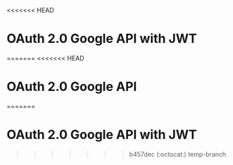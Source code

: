 <<<<<<< HEAD
# OAuth 2.0 Google API with JWT
=======
<<<<<<< HEAD
# OAuth 2.0 Google API
=======
# OAuth 2.0 Google API with JWT
>>>>>>> b457dec (:octocat:)
>>>>>>> temp-branch
